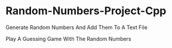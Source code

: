# Random-Numbers-Project-Cpp

Generate Random Numbers And Add Them To A Text File

Play A Guessing Game With The Random Numbers
